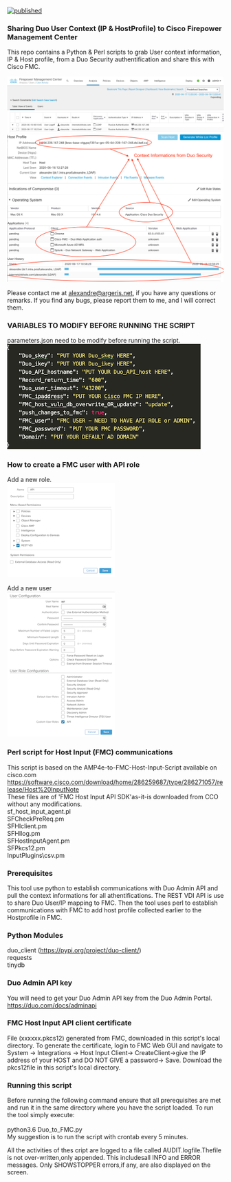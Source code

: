 [![published](https://static.production.devnetcloud.com/codeexchange/assets/images/devnet-published.svg)](https://developer.cisco.com/codeexchange/github/repo/tekgourou/Duo_User-Context-Mapping_to_FMC)

### Sharing Duo User Context (IP & HostProfile) to Cisco Firepower Management Center
  
This repo contains a Python & Perl scripts to grab User context information, IP & Host profile, from a Duo Security authentification and share this with Cisco FMC.

![image](./fmc_user_activity.png)
<br/>
![image](./fmc_host_profile.png)

Please contact me at alexandre@argeris.net, if you have any questions or remarks. If you find any bugs, please report them to me, and I will correct them. 
  
### VARIABLES TO MODIFY BEFORE RUNNING THE SCRIPT 
parameters.json need to be modify before running the script. <br/>
![image](./parameters.png)

### How to create a FMC user with API role
Add a new role. <br/>
![image](./fmc_api_role.png)

Add a new user <br/>
![image](./fmc_api_user.png)


### Perl script for Host Input (FMC) communications
This script is based on the AMP4e-to-FMC-Host-Input-Script available on cisco.com <br/>
https://software.cisco.com/download/home/286259687/type/286271057/release/Host%20InputNote <br/>
These files are of 'FMC Host Input API SDK'as-it-is downloaded from CCO without any modifications. <br/>
sf_host_input_agent.pl <br/>
SFCheckPreReq.pm <br/>
SFHIclient.pm <br/>
SFHIlog.pm <br/>
SFHostInputAgent.pm <br/>
SFPkcs12.pm <br/>
InputPlugins\csv.pm <br/>

### Prerequisites
This tool use python to establish communications with Duo Admin API and pull the context informations for all athentifications. The REST VDI API is use to share Duo User/IP mapping to FMC.
Then the tool uses perl to establish communications with FMC to add host profile collected earlier to the Hostprofile in FMC.

### Python Modules
duo_client (https://pypi.org/project/duo-client/)<br/>
requests <br/>
tinydb <br/>

### Duo Admin API key
You will need to get your Duo Admin API key from the Duo Admin Portal.
https://duo.com/docs/adminapi

### FMC Host Input API client certificate
File (xxxxxx.pkcs12) generated from FMC, downloaded in this script's local directory.
To generate the certificate, login to FMC Web GUI and navigate to System -> Integrations -> Host Input Client-> CreateClient->give the IP address of your HOST and DO NOT GIVE a password-> Save. Download the pkcs12file in this script's local directory.


### Running this script
Before running the following command ensure that all prerequisites are met and run it in the same directory where you have the script loaded.
To run the tool simply execute: <br/>
<br/>
python3.6 Duo_to_FMC.py <br/>
My suggestion is to run the script with crontab every 5 minutes. <br/>

All the activities of thes cript are logged to a file called AUDIT.logfile.Thefile is not over-written,only appended. This includesall INFO and ERROR messages. Only SHOWSTOPPER errors,if any, are also displayed on the screen.
